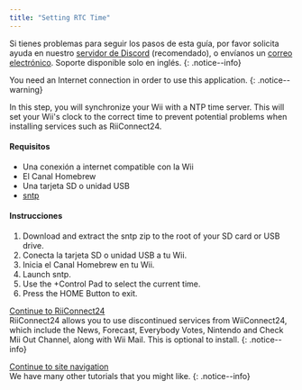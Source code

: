 ```yaml
---
title: "Setting RTC Time"
---
```


Si tienes problemas para seguir los pasos de esta guía, por favor solicita ayuda en nuestro [servidor de Discord](https://discord.gg/rc24) (recomendado), o envíanos un [correo electrónico](mailto:support@riiconnect24.net). Soporte disponible solo en inglés.
{: .notice--info}

You need an Internet connection in order to use this application.
{: .notice--warning}

In this step, you will synchronize your Wii with a NTP time server. This will set your Wii's clock to the correct time to prevent potential problems when installing services such as RiiConnect24.

#### Requisitos
* Una conexión a internet compatible con la Wii
* El Canal Homebrew
* Una tarjeta SD o unidad USB
* [sntp](https://hbb1.oscwii.org/hbb/sntp/sntp.zip)

#### Instrucciones

1. Download and extract the sntp zip to the root of your SD card or USB drive.
2. Conecta la tarjeta SD o unidad USB a tu Wii.
3. Inicia el Canal Homebrew en tu Wii.
4. Launch sntp.
5. Use the +Control Pad to select the current time.
6. Press the HOME Button to exit.

[Continue to RiiConnect24](riiconnect24)<br> RiiConnect24 allows you to use discontinued services from WiiConnect24, which include the News, Forecast, Everybody Votes, Nintendo and Check Mii Out Channel, along with Wii Mail. This is optional to install.
{: .notice--info}

[Continue to site navigation](site-navigation)<br> We have many other tutorials that you might like.
{: .notice--info}
